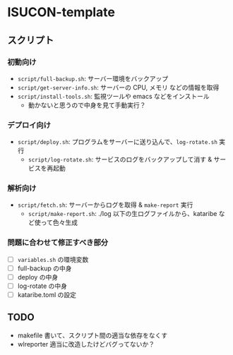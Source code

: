 # ISUCON-template

## スクリプト

### 初動向け

- `script/full-backup.sh`: サーバー環境をバックアップ
- `script/get-server-info.sh`: サーバーの CPU, メモリ などの情報を取得
- `script/install-tools.sh`: 監視ツールや emacs などをインストール
  - 動かないと思うので中身を見て手動実行？

### デプロイ向け

- `script/deploy.sh`: プログラムをサーバーに送り込んで、`log-rotate.sh` 実行
  - `script/log-rotate.sh`: サービスのログをバックアップして消す & サービスを再起動

### 解析向け

- `script/fetch.sh`: サーバーからログを取得 & `make-report` 実行
  - `script/make-report.sh`: ./log 以下の生ログファイルから、kataribe など使って色々生成

### 問題に合わせて修正すべき部分

- [ ] `variables.sh` の環境変数
- [ ] full-backup の中身
- [ ] deploy の中身
- [ ] log-rotate の中身
- [ ] kataribe.toml の設定

## TODO

- makefile 書いて、スクリプト間の適当な依存をなくす
- wlreporter 適当に改造したけどバグってないか？